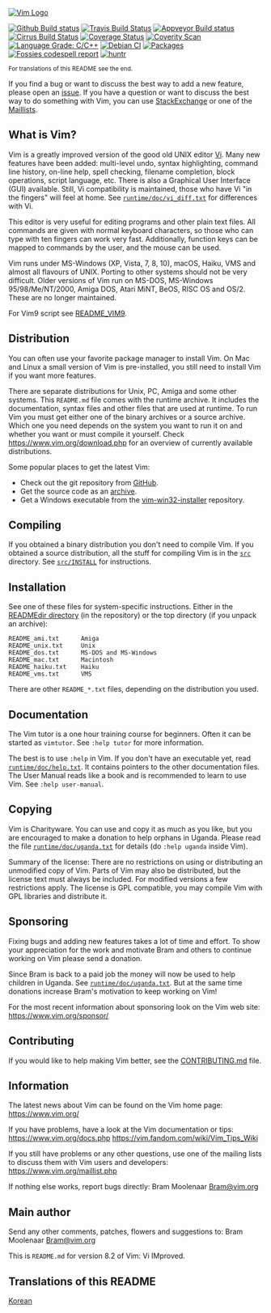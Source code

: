[![Vim Logo](https://github.com/vim/vim/raw/master/runtime/vimlogo.gif)](https://www.vim.org)

[![Github Build status](https://github.com/vim/vim/workflows/GitHub%20CI/badge.svg)](https://github.com/vim/vim/actions?query=workflow%3A%22GitHub+CI%22) [![Travis Build Status](https://travis-ci.com/vim/vim.svg?branch=master)](https://travis-ci.com/github/vim/vim) [![Appveyor Build status](https://ci.appveyor.com/api/projects/status/o2qht2kjm02sgghk?svg=true)](https://ci.appveyor.com/project/chrisbra/vim) [![Cirrus Build Status](https://api.cirrus-ci.com/github/vim/vim.svg)](https://cirrus-ci.com/github/vim/vim) [![Coverage Status](https://codecov.io/gh/vim/vim/coverage.svg?branch=master)](https://codecov.io/gh/vim/vim?branch=master) [![Coverity Scan](https://scan.coverity.com/projects/241/badge.svg)](https://scan.coverity.com/projects/vim) [![Language Grade: C/C++](https://img.shields.io/lgtm/grade/cpp/g/vim/vim.svg?logo=lgtm&logoWidth=18)](https://lgtm.com/projects/g/vim/vim/context:cpp) [![Debian CI](https://badges.debian.net/badges/debian/testing/vim/version.svg)](https://buildd.debian.org/vim) [![Packages](https://repology.org/badge/tiny-repos/vim.svg)](https://repology.org/metapackage/vim) [![Fossies codespell report](https://fossies.org/linux/test/vim-master.tar.gz/codespell.svg)](https://fossies.org/linux/test/vim-master.tar.gz/codespell.html) [![huntr](https://cdn.huntr.dev/huntr_security_badge_mono.svg)](https://huntr.dev/bounties/disclose/?utm_campaign=vim%2Fvim&utm_medium=social&utm_source=github&target=https%3A%2F%2Fgithub.com%2Fvim%2Fvim)

<sub>For translations of this README see the end.</sub>

If you find a bug or want to discuss the best way to add a new feature, please
open an [issue](https://github.com/vim/vim/issues).
If you have a question or want to discuss the best way to do something with
Vim, you can use [StackExchange](https://vi.stackexchange.com/)
or one of the [Maillists](https://www.vim.org/community.php).


## What is Vim? ##

Vim is a greatly improved version of the good old UNIX editor
[Vi](https://en.wikipedia.org/wiki/Vi).  Many new
features have been added: multi-level undo, syntax highlighting, command line
history, on-line help, spell checking, filename completion, block operations,
script language, etc.  There is also a Graphical User Interface (GUI)
available.  Still, Vi compatibility is maintained, those who have Vi "in the
fingers" will feel at home.
See [`runtime/doc/vi_diff.txt`](runtime/doc/vi_diff.txt) for differences with
Vi.

This editor is very useful for editing programs and other plain text files.
All commands are given with normal keyboard characters, so those who can type
with ten fingers can work very fast.  Additionally, function keys can be
mapped to commands by the user, and the mouse can be used.

Vim runs under MS-Windows (XP, Vista, 7, 8, 10), macOS, Haiku, VMS and almost
all flavours of UNIX.  Porting to other systems should not be very difficult.
Older versions of Vim run on MS-DOS, MS-Windows 95/98/Me/NT/2000, Amiga DOS,
Atari MiNT, BeOS, RISC OS and OS/2.  These are no longer maintained.

For Vim9 script see [README_VIM9](README_VIM9.md).

## Distribution ##

You can often use your favorite package manager to install Vim.  On Mac and
Linux a small version of Vim is pre-installed, you still need to install Vim
if you want more features.

There are separate distributions for Unix, PC, Amiga and some other systems.
This `README.md` file comes with the runtime archive.  It includes the
documentation, syntax files and other files that are used at runtime.  To run
Vim you must get either one of the binary archives or a source archive.
Which one you need depends on the system you want to run it on and whether you
want or must compile it yourself.  Check https://www.vim.org/download.php for
an overview of currently available distributions.

Some popular places to get the latest Vim:
* Check out the git repository from [GitHub](https://github.com/vim/vim).
* Get the source code as an [archive](https://github.com/vim/vim/releases).
* Get a Windows executable from the
[vim-win32-installer](https://github.com/vim/vim-win32-installer/releases) repository.



## Compiling ##

If you obtained a binary distribution you don't need to compile Vim.  If you
obtained a source distribution, all the stuff for compiling Vim is in the
[`src`](/src) directory.  See [`src/INSTALL`](src/INSTALL) for instructions.


## Installation ##

See one of these files for system-specific instructions.  Either in the
[READMEdir directory](./READMEdir/) (in the repository) or
the top directory (if you unpack an archive):

	README_ami.txt		Amiga
	README_unix.txt		Unix
	README_dos.txt		MS-DOS and MS-Windows
	README_mac.txt		Macintosh
	README_haiku.txt	Haiku
	README_vms.txt		VMS

There are other `README_*.txt` files, depending on the distribution you used.


## Documentation ##

The Vim tutor is a one hour training course for beginners.  Often it can be
started as `vimtutor`.  See `:help tutor` for more information.

The best is to use `:help` in Vim.  If you don't have an executable yet, read
[`runtime/doc/help.txt`](/runtime/doc/help.txt).
It contains pointers to the other documentation files.
The User Manual reads like a book and is recommended to learn to use
Vim.  See `:help user-manual`.


## Copying ##

Vim is Charityware.  You can use and copy it as much as you like, but you are
encouraged to make a donation to help orphans in Uganda.  Please read the file
[`runtime/doc/uganda.txt`](runtime/doc/uganda.txt)
for details (do `:help uganda` inside Vim).

Summary of the license: There are no restrictions on using or distributing an
unmodified copy of Vim.  Parts of Vim may also be distributed, but the license
text must always be included.  For modified versions a few restrictions apply.
The license is GPL compatible, you may compile Vim with GPL libraries and
distribute it.


## Sponsoring ##

Fixing bugs and adding new features takes a lot of time and effort.  To show
your appreciation for the work and motivate Bram and others to continue
working on Vim please send a donation.

Since Bram is back to a paid job the money will now be used to help children
in Uganda.  See [`runtime/doc/uganda.txt`](runtime/doc/uganda.txt).  But
at the same time donations increase Bram's motivation to keep working on Vim!

For the most recent information about sponsoring look on the Vim web site:
	https://www.vim.org/sponsor/


## Contributing ##

If you would like to help making Vim better, see the
[CONTRIBUTING.md](/CONTRIBUTING.md) file.


## Information ##

The latest news about Vim can be found on the Vim home page:
	https://www.vim.org/

If you have problems, have a look at the Vim documentation or tips:
	https://www.vim.org/docs.php
	https://vim.fandom.com/wiki/Vim_Tips_Wiki

If you still have problems or any other questions, use one of the mailing
lists to discuss them with Vim users and developers:
	https://www.vim.org/maillist.php

If nothing else works, report bugs directly:
	Bram Moolenaar <Bram@vim.org>


## Main author ##

Send any other comments, patches, flowers and suggestions to:
	Bram Moolenaar <Bram@vim.org>


This is `README.md` for version 8.2 of Vim: Vi IMproved.


## Translations of this README ##

[Korean](https://github.com/cjw1359/opensource/blob/master/Vim/README_ko.md)
